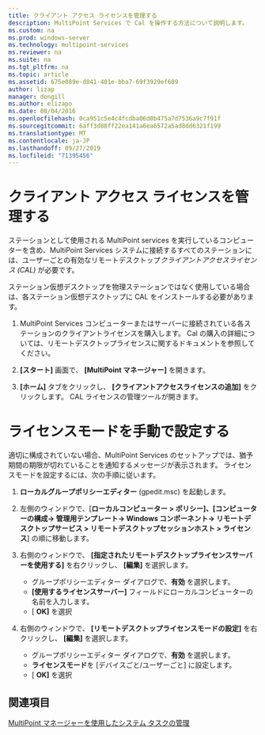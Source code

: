 ```yaml
---
title: クライアント アクセス ライセンスを管理する
description: MultiPoint Services で Cal を操作する方法について説明します。
ms.custom: na
ms.prod: windows-server
ms.technology: multipoint-services
ms.reviewer: na
ms.suite: na
ms.tgt_pltfrm: na
ms.topic: article
ms.assetid: 675e089e-d841-401e-bba7-69f3929ef609
author: lizap
manager: dongill
ms.author: elizapo
ms.date: 08/04/2016
ms.openlocfilehash: 0ca951c5e4c4fcdba06d0b475a7d7536a9c7f91f
ms.sourcegitcommit: 6aff3d88ff22ea141a6ea6572a5ad8dd6321f199
ms.translationtype: MT
ms.contentlocale: ja-JP
ms.lasthandoff: 09/27/2019
ms.locfileid: "71395456"
---
```

# <a name="manage-client-access-licenses"></a>クライアント アクセス ライセンスを管理する
ステーションとして使用される MultiPoint services を実行しているコンピューターを含め、MultiPoint Services システムに接続するすべてのステーションには、ユーザーごとの有効なリモートデスクトップ*クライアントアクセスライセンス (CAL)* が必要です。

ステーション仮想デスクトップを物理ステーションではなく使用している場合は、各ステーション仮想デスクトップに CAL をインストールする必要があります。  
  
1.  MultiPoint Services コンピューターまたはサーバーに接続されている各ステーションのクライアントライセンスを購入します。 Cal の購入の詳細については、リモートデスクトップライセンスに関するドキュメントを参照してください。 

2.  **[スタート]** 画面で、 **[MultiPoint マネージャー]** を開きます。  
  
3.  **[ホーム]** タブをクリックし、 **[クライアントアクセスライセンスの追加]** をクリックします。  CAL ライセンスの管理ツールが開きます。

# <a name="set-the-licensing-mode-manually"></a>ライセンスモードを手動で設定する
適切に構成されていない場合、MultiPoint Services のセットアップでは、猶予期間の期限が切れていることを通知するメッセージが表示されます。 ライセンスモードを設定するには、次の手順に従います。

1. **ローカルグループポリシーエディター** (gpedit.msc) を起動します。

2. 左側のウィンドウで、[**ローカルコンピューター > ポリシー]、[コンピューターの構成-> 管理用テンプレート-> Windows コンポーネント-> リモートデスクトップサービス > リモートデスクトップセッションホスト > ライセンス**] の順に移動します。

3. 右側のウィンドウで、 **[指定されたリモートデスクトップライセンスサーバーを使用する]** を右クリックし、 **[編集]** を選択します。
   - グループポリシーエディター ダイアログで、**有効** を選択します。
   - **[使用するライセンスサーバー]** フィールドにローカルコンピューターの名前を入力します。
   - [ **OK]** を選択
  
4. 右側のウィンドウで、 **[リモートデスクトップライセンスモードの設定]** を右クリックし、 **[編集]** を選択します。
   - グループポリシーエディター ダイアログで、**有効** を選択します。
   - **ライセンスモード**を [デバイスごと/ユーザーごと] に設定します。
   - [ **OK]** を選択 

  
## <a name="see-also"></a>関連項目  
[MultiPoint マネージャーを使用したシステム タスクの管理](Manage-System-Tasks-Using-MultiPoint-Manager.md)
